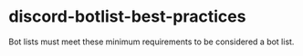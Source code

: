 # discord-botlist-best-practices
Bot lists must meet these minimum requirements to be considered a bot list.
